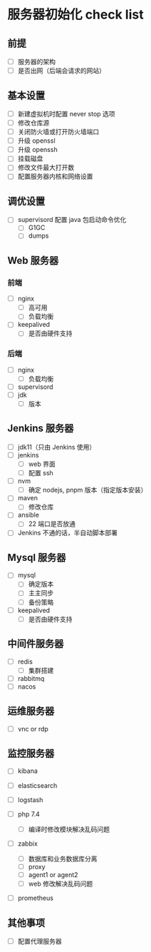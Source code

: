 # 服务器初始化 check list

## 前提

- [ ] 服务器的架构
- [ ] 是否出网（后端会请求的网站）

## 基本设置

- [ ] 新建虚拟机时配置 never stop 选项
- [ ] 修改仓库源
- [ ] 关闭防火墙或打开防火墙端口
- [ ] 升级 openssl
- [ ] 升级 openssh
- [ ] 挂载磁盘
- [ ] 修改文件最大打开数
- [ ] 配置服务器内核和网络设置

## 调优设置

- [ ] supervisord 配置 java 包启动命令优化
  - [ ] G1GC
  - [ ] dumps

## Web 服务器

### 前端

- [ ] nginx
  - [ ] 高可用
  - [ ] 负载均衡
- [ ] keepalived
  - [ ] 是否由硬件支持

### 后端

- [ ] nginx
  - [ ] 负载均衡
- [ ] supervisord
- [ ] jdk
  - [ ] 版本

## Jenkins 服务器

- [ ] jdk11（只由 Jenkins 使用）
- [ ] jenkins
  - [ ] web 界面
  - [ ] 配置 ssh
- [ ] nvm
  - [ ] 确定 nodejs, pnpm 版本（指定版本安装）
- [ ] maven
  - [ ] 修改仓库
- [ ] ansible
  - [ ] 22 端口是否放通

- [ ] Jenkins 不通的话，半自动脚本部署

## Mysql 服务器

- [ ] mysql
  - [ ] 确定版本
  - [ ] 主主同步
  - [ ] 备份策略
- [ ] keepalived
  - [ ] 是否由硬件支持

## 中间件服务器

- [ ] redis
  - [ ] 集群搭建
- [ ] rabbitmq
- [ ] nacos

## 运维服务器

- [ ] vnc or rdp

## 监控服务器

- [ ] kibana
- [ ] elasticsearch
- [ ] logstash

- [ ] php 7.4
  - [ ] 编译时修改模块解决乱码问题
- [ ] zabbix
  - [ ] 数据库和业务数据库分离
  - [ ] proxy
  - [ ] agent1 or agent2
  - [ ] web 修改解决乱码问题
- [ ] prometheus

## 其他事项

- [ ] 配置代理服务器
